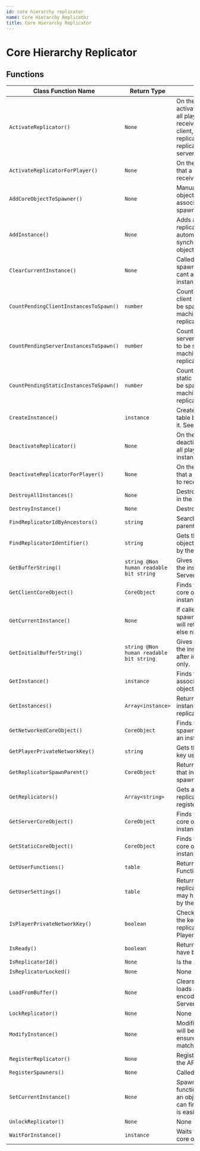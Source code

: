```yaml
---
id: core hierarchy replicator
name: Core Hierarchy Replicator
title: Core Hierarchy Replicator
---
```


# Core Hierarchy Replicator

## Functions

| Class Function Name | Return Type | Description | Tags |
| ------------------- | ----------- | ----------- | ---- |
| `ActivateReplicator()` | `None` | On the server, this activates the replicator for all players who want to receive from it. On the client, its will activate the replicator as long as the replicator is active on the server. | None |
| `ActivateReplicatorForPlayer()` | `None` | On the server, this marks that a player wishes to receive replicated data. | None |
| `AddCoreObjectToSpawner()` | `None` | Manually adds a core object to an instance, associating it with the spawner. | None |
| `AddInstance()` | `None` | Adds an instance into the replicator, it will be automatically synchronized and core objects will be spawned. | None |
| `ClearCurrentInstance()` | `None` | Called after an instance is spawned to ensure you cant accidentally get a nil instance. | None |
| `CountPendingClientInstancesToSpawn()` | `number` | Counts the number of client instances pending to be spawned on the local machine for a specific replicator. | None |
| `CountPendingServerInstancesToSpawn()` | `number` | Counts the number of server instances pending to be spawned on the local machine for a specific replicator. | None |
| `CountPendingStaticInstancesToSpawn()` | `number` | Counts the number of static instances pending to be spawned on the local machine for a specific replicator. | None |
| `CreateInstance()` | `instance` | Creates a new instance table but doesn't register it. See API.AddInstance. | None |
| `DeactivateReplicator()` | `None` | On the server, this will deactivate a replicator and all players will have their instances removed. | None |
| `DeactivateReplicatorForPlayer()` | `None` | On the server, this marks that a player doesn't wish to receive replicated data. | None |
| `DestroyAllInstances()` | `None` | Destroys all the instances in the replicator. | None |
| `DestroyInstance()` | `None` | Destroys an instance. | None |
| `FindReplicatorIdByAncestors()` | `string` | Searches through self and parents for a replicator | None |
| `FindReplicatorIdentifier()` | `string` | Gets the id of a core object as would be used by the replicator system. | None |
| `GetBufferString()` | `string @Non human readable bit string` | Gives you a string of all the instances in the buffer. Server only. | None |
| `GetClientCoreObject()` | `CoreObject` | Finds the client spawned core object for an instance. | None |
| `GetCurrentInstance()` | `None` | If called during the spawning of an instance, will return the instance, else nil. | None |
| `GetInitialBufferString()` | `string @Non human readable bit string` | Gives you a string of all the instances in the buffer after initialization. Server only. | None |
| `GetInstance()` | `instance` | Finds the instance associated with this core object. | None |
| `GetInstances()` | `Array<instance>` | Returns an array of all the instances for this replicator. | None |
| `GetNetworkedCoreObject()` | `CoreObject` | Finds the networked spawned core object for an instance. | None |
| `GetPlayerPrivateNetworkKey()` | `string` | Gets the private network key used for a replicator. | None |
| `GetReplicatorSpawnParent()` | `CoreObject` | Returns the core object that instances are spawned in. | None |
| `GetReplicators()` | `Array<string>` | Gets a table of all the replicators currently registered. | None |
| `GetServerCoreObject()` | `CoreObject` | Finds the server spawned core object for an instance. | None |
| `GetStaticCoreObject()` | `CoreObject` | Finds the spawned static core object for an instance. | None |
| `GetUserFunctions()` | `table` | Returns the User Functions for a Replicator. | None |
| `GetUserSettings()` | `table` | Returns a table of per-replicator settings that may have been initialized by the UserFunctions. | None |
| `IsPlayerPrivateNetworkKey()` | `boolean` | Check if a key is one of the keys used for a replicator when using PlayerPrivateNetworkData. | None |
| `IsReady()` | `boolean` | Returns true if spawners have been registered. | None |
| `IsReplicatorId()` | `None` | Is the id registered | None |
| `IsReplicatorLocked()` | `None` | None | None |
| `LoadFromBuffer()` | `None` | Clears a replicator and loads all the instances encoded in the string. Server only. | None |
| `LockReplicator()` | `None` | None | None |
| `ModifyInstance()` | `None` | Modifies an instance. It will be re-serialized to ensure client and server match. | None |
| `RegisterReplicator()` | `None` | Registers a replicator to the API | None |
| `RegisterSpawners()` | `None` | Called by the Spawners. | None |
| `SetCurrentInstance()` | `None` | Spawners call this function before spawning an object so the object can find which instance it is easily. | None |
| `UnlockReplicator()` | `None` | None | None |
| `WaitForInstance()` | `instance` | Waits for the instance for a core object. | None |

